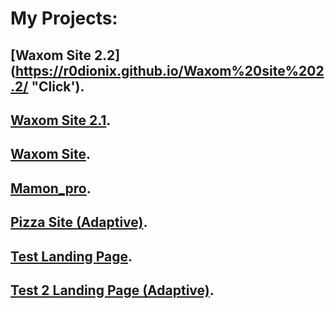 # My Projects:
## [Waxom Site 2.2](https://r0dionix.github.io/Waxom%20site%202.2/ "Click').
## [Waxom Site 2.1](https://r0dionix.github.io/Waxom%20site%202.1/ "Click").
## [Waxom Site](https://r0dionix.github.io/Waxom%20site%202/ "Click").
## [Mamon_pro](https://r0dionix.github.io/mamon_pro/ "Click").
## [Pizza Site (Adaptive)](https://r0dionix.github.io/Pizza%20Site/ "Click").
## [Test Landing Page](http://R0dionix.github.io/Test_1_Landing_Page "Click").
## [Test 2 Landing Page (Adaptive)](https://r0dionix.github.io/Test_1_Landing_Page_1.2 "Click").
